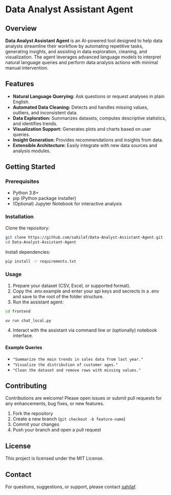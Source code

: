 # Data Analyst Assistant Agent

## Overview

**Data Analyst Assistant Agent** is an AI-powered tool designed to help data analysts streamline their workflow by automating repetitive tasks, generating insights, and assisting in data exploration, cleaning, and visualization. The agent leverages advanced language models to interpret natural language queries and perform data analysis actions with minimal manual intervention.

## Features

- **Natural Language Querying:** Ask questions or request analyses in plain English.
- **Automated Data Cleaning:** Detects and handles missing values, outliers, and inconsistent data.
- **Data Exploration:** Summarizes datasets, computes descriptive statistics, and identifies trends.
- **Visualization Support:** Generates plots and charts based on user queries.
- **Insight Generation:** Provides recommendations and insights from data.
- **Extensible Architecture:** Easily integrate with new data sources and analysis modules.

## Getting Started

### Prerequisites

- Python 3.8+
- pip (Python package installer)
- (Optional) Jupyter Notebook for interactive analysis

### Installation

Clone the repository:

```bash
git clone https://github.com/sahilaf/Data-Analyst-Assistant-Agent.git
cd Data-Analyst-Assistant-Agent
```

Install dependencies:

```bash
pip install -r requirements.txt
```

### Usage

1. Prepare your dataset (CSV, Excel, or supported format).
2. Copy the .env.example and enter your api keys and secrects in a .env and save to the root of the folder structure.
3. Run the assistant agent:

```bash
cd frontend
```

```bash
uv run chat_local.py
```

4. Interact with the assistant via command line or (optionally) notebook interface.

#### Example Queries

- `"Summarize the main trends in sales data from last year."`
- `"Visualize the distribution of customer ages."`
- `"Clean the dataset and remove rows with missing values."`

## Contributing

Contributions are welcome! Please open issues or submit pull requests for any enhancements, bug fixes, or new features.

1. Fork the repository
2. Create a new branch (`git checkout -b feature-name`)
3. Commit your changes
4. Push your branch and open a pull request

## License

This project is licensed under the MIT License.

## Contact

For questions, suggestions, or support, please contact [sahilaf](https://github.com/sahilaf).

